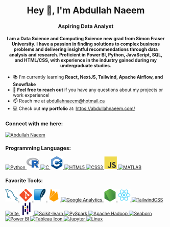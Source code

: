 <h1 align = "center">Hey 👋, I'm Abdullah Naeem </h1>
<h3 align = "center"> Aspiring Data Analyst </h3>
<h4 align = "center"> 
<p align = "center">
  I am a Data Science and Computing Science new grad from Simon Fraser University. I have a passion in finding solutions to complex business problems and delivering insightful       recommendations through data analysis and research. Proficient in Power BI, Python, JavaScript, SQL, and HTML/CSS, with experience in the industry gained during my undergraduate studies. </p> 
</h4>

- 📚 I'm currently learning **React, NextJS, Tailwind, Apache Airflow, and Snowflake**
- 💬 **Feel free to reach out** if you have any questions about my projects or work experience!
- 📫 Reach me at abdullahnaeem@hotmail.ca
- 💻 Check out **my portfolio** at: https://abdullahnaeem.com/

<h3 align="left"> Connect with me here: </h3>
<p align = "left">
  <a href="https://www.linkedin.com/in/naeemabdullah2002/" target="_blank">
    <img src="https://raw.githubusercontent.com/rahuldkjain/github-profile-readme-generator/master/src/images/icons/Social/linked-in-alt.svg" alt="Abdullah Naeem" height="30" width="30" /> </a>
  
</p>


<h3 align = "left">Programming Languages:</h3>
<p align = "left">
  <a href="https://www.python.org/" target="_blank" rel="noreferrer"> <img src="https://raw.githubusercontent.com/danielcranney/readme-generator/main/public/icons/skills/python-colored.svg" alt = "Python" height = "40" width = "40" /> </a>
  <a href = "https://www.r-project.org" target="_blank" rel="noreferrer"> <img src="https://raw.githubusercontent.com/devicons/devicon/master/icons/r/r-original.svg" alt="R" width="40" height="40" />
 </a>
 <a href = "https://www.w3schools.com/c/" target="_blank" rel="noreferrer"> <img src = "https://upload.wikimedia.org/wikipedia/commons/1/18/C_Programming_Language.svg" alt="C" width="40" height="40" />
 </a>
 <a href = "https://www.w3schools.com/cpp/" target="_blank" rel="noreferrer"> <img src="https://raw.githubusercontent.com/devicons/devicon/master/icons/cplusplus/cplusplus-original.svg" alt="C++" width="40" height="40" />
 </a>
<a href = "https://html.spec.whatwg.org/multipage/" target="_blank" rel="noreferrer"> <img src="https://upload.wikimedia.org/wikipedia/commons/6/61/HTML5_logo_and_wordmark.svg" alt="HTML5" width="40" height="40" />
 </a>
<a href = "https://www.w3schools.com/css/" target="_blank" rel="noreferrer"> <img src="https://upload.wikimedia.org/wikipedia/commons/d/d5/CSS3_logo_and_wordmark.svg" alt="CSS3" width="40" height="40" />
 </a>
<a href = "https://developer.mozilla.org/en-US/docs/Web/JavaScript" target="_blank" rel="noreferrer"> <img src="https://raw.githubusercontent.com/devicons/devicon/master/icons/javascript/javascript-original.svg" alt="JavaScript" width="40" height="40" />
 </a>
<a href = "https://www.mathworks.com" target="_blank" rel="noreferrer"> <img src="https://upload.wikimedia.org/wikipedia/commons/2/21/Matlab_Logo.png" alt="MATLAB" width="40" height="40" />
 </a>
</p>

<h3 align = "left">Favorite Tools:</h3>
<p align = "left">
<a href = "https://www.mysql.com" target="_blank" rel="noreferrer"> <img src="https://raw.githubusercontent.com/devicons/devicon/master/icons/mysql/mysql-original.svg" alt="MySQL" width="40" height="40" />
 </a>
<a href = "https://git-scm.com" target="_blank" rel="noreferrer"> <img src="https://raw.githubusercontent.com/devicons/devicon/master/icons/git/git-original.svg" alt="Git" width="40" height="40" />
 </a>
<a href = "https://www.sqlite.org/docs.html" target="_blank" rel="noreferrer"> <img src="https://raw.githubusercontent.com/devicons/devicon/master/icons/sqlite/sqlite-original.svg" alt="SQLite" width="40" height="40" />
 </a>
<a href = "https://firebase.google.com" target="_blank" rel="noreferrer"> <img src="https://raw.githubusercontent.com/devicons/devicon/master/icons/firebase/firebase-plain.svg" alt="Firebase" width="40" height="40" />
 </a>
<a href = "https://developers.google.com/analytics" target="_blank" rel="noreferrer"> <img src="https://www.gstatic.com/analytics-suite/header/suite/v2/ic_analytics.svg" alt="Google Analytics" width="40" height="40" />
 </a>
<a href = "https://nodejs.org/en/" target="_blank" rel="noreferrer"> <img src="https://raw.githubusercontent.com/devicons/devicon/master/icons/nodejs/nodejs-original.svg" alt="Node.js" width="40" height="40" />
 </a>
 <a href = "https://react.dev" target="_blank" rel="noreferrer"> <img src="https://raw.githubusercontent.com/devicons/devicon/master/icons/react/react-original.svg" alt="React.js" width="40" height="40" />
 </a>
 <a href = "https://tailwindcss.com" target="_blank" rel="noreferrer"> <img src="https://www.vectorlogo.zone/logos/tailwindcss/tailwindcss-icon.svg" alt="TailwindCSS" width="40" height="40"/>
 </a>
<a href = "https://vite.dev" target="_blank" rel="noreferrer"> <img src="https://vitejs.dev/logo.svg" alt="Vite" width="40" height="40" />
</a>
<a href = "https://pandas.pydata.org" target="_blank" rel="noreferrer"> <img src="https://raw.githubusercontent.com/devicons/devicon/2ae2a900d2f041da66e950e4d48052658d850630/icons/pandas/pandas-original.svg" alt="Pandas" width="40" height="40" />
</a>
<a href = "https://scikit-learn.org/stable/" target="_blank" rel="noreferrer"> <img src="https://upload.wikimedia.org/wikipedia/commons/0/05/Scikit_learn_logo_small.svg" alt="Scikit-learn" width="70" height="70" />
</a>
<a href = "https://www.databricks.com/glossary/pyspark" target="_blank" rel="noreferrer"> <img src="https://upload.wikimedia.org/wikipedia/commons/f/f3/Apache_Spark_logo.svg" alt="PySpark" width="70" height="70" />
</a>
<a href = "https://hadoop.apache.org" target="_blank" rel="noreferrer"> <img src="https://upload.wikimedia.org/wikipedia/commons/0/0e/Hadoop_logo.svg" alt="Apache Hadoop" width="110" height="110" />
</a>
<a href = "https://seaborn.pydata.org" target="_blank" rel="noreferrer"> <img src="https://seaborn.pydata.org/_static/logo-mark-lightbg.svg" alt="Seaborn" width="40" height="40" />
</a>
<a href = "https://www.microsoft.com/en-us/power-platform/products/power-bi" target="_blank" rel="noreferrer"> <img src="https://upload.wikimedia.org/wikipedia/commons/c/cf/New_Power_BI_Logo.svg" alt="Power BI" width="40" height="40" />
</a>
<a href = "https://www.tableau.com" target="_blank" rel="noreferrer"> <img src="https://cdn.worldvectorlogo.com/logos/tableau-software.svg" alt="Tableau Icon" width="40" height="40" />
</a>
<a href = "https://jupyter.org" target="_blank" rel="noreferrer"> <img src="https://upload.wikimedia.org/wikipedia/commons/3/38/Jupyter_logo.svg" alt="Jupyter" width="40" height="40" />
</a>
<a href = "https://www.linux.org" target="_blank" rel="noreferrer"> <img src="https://upload.wikimedia.org/wikipedia/commons/a/af/Tux.png" alt="Linux" width="40" height="40" />
</a>
</p>





